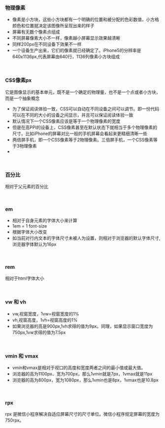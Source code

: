 ### 物理像素
 
- 像素是小方块，这些小方块都有一个明确的位置和被分配的色彩数值，小方格颜色和位置就决定该图像所呈现出来的样子
- 屏幕有无数个像素点组成
- 不同屏幕像素大小不一样，像素越小屏幕显示效果越清晰
- 同样200px在不同设备下效果不一样
- 一个设备生产出来，它们的像素就已经确定了。iPhone5的分辨率是640x1136px,代表屏幕由640行，1136列像素小方块组成

<br>

### CSS像素px

它是图像显示的基本单元，既不是一个确定的物理量，也不是一个点或者小方块，而是一个抽象概念

- 为了保证阅读体验一致，CSS可以自动在不同设备之间可以调节。即一份代码可以在不同的大小的设备之间显示，并且可以保证阅读体验一致
- 默认情况下一个CSS像素应该是等于一个物理像素的宽度
- 但是在高PPI的设备上，CSS像素甚至在默认状态下就相当于多个物理像素的尺寸。比如iPhone的屏幕对比一般的手机屏幕会看起来更精细清晰一些
- 两倍屏手机，即一个CSS像素等于2物理像素。三倍屏手机，一个CSS像素等于3物理像素
- 

<br>

### 百分比

相对于父元素的百分比

<br>

### em

- 相对于自身元素的字体大小来计算
- 1em = 1 font-size
- 根据字体大小改变
- 如当前对行内文本的字体尺寸未被人为设置，则相对于浏览器的默认字体尺寸,浏览器字体默认为16px

<br>


### rem

相对于html字体大小

<br>

### vw 和 vh

- vw,视窗宽度，1vw=视窗宽度的1%
- vh,视窗高度，1vh=视窗高度的1%
- 如果浏览器的高是900px,1vh求得的值为9px。同理，如果显示窗口宽度为750px,1vw求得的值为7.5px

<br>

### vmin 和 vmax

- vmin和vmax是相对于视口的高度和宽度两者之间的最小值或最大值。
- 浏览器的高为1100px、宽为700px，那么1vmin就是7px，1vmax就是11px
- 浏览器的高为800px，宽为1080px，那么1vmin也是8px，1vmax也是10.8px

<br>

### rpx

rpx 是微信小程序解决自适应屏幕尺寸的尺寸单位。微信小程序规定屏幕的宽度为750rpx。




